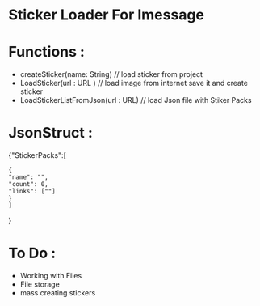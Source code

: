 # Sticker Loader For Imessage


# Functions :

- createSticker(name: String)  // load sticker from project
- LoadSticker(url : URL ) // load image from internet save it and create sticker
- LoadStickerListFromJson(url : URL) // load Json file with Stiker Packs

# JsonStruct :

{"StickerPacks":[ 

    {
    "name": "",
    "count": 0,
    "links": [""]
    }
    ]
}

# To Do :

- Working with Files
- File storage
- mass creating stickers 

